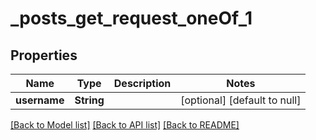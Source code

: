 # _posts_get_request_oneOf_1
## Properties

| Name | Type | Description | Notes |
|------------ | ------------- | ------------- | -------------|
| **username** | **String** |  | [optional] [default to null] |

[[Back to Model list]](../README.md#documentation-for-models) [[Back to API list]](../README.md#documentation-for-api-endpoints) [[Back to README]](../README.md)

